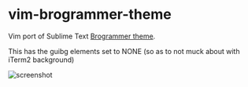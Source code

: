 # vim-brogrammer-theme
Vim port of Sublime Text [Brogrammer theme](https://github.com/kenwheeler/brogrammer-theme).

This has the guibg elements set to NONE (so as to not muck about with iTerm2 background)

![screenshot](https://cloud.githubusercontent.com/assets/431892/9066828/2d120878-3ab0-11e5-87e5-11e31b583996.jpg)
